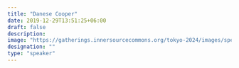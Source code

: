 ```yaml
---
title: "Danese Cooper"
date: 2019-12-29T13:51:25+06:00
draft: false
description:
image: "https://gatherings.innersourcecommons.org/tokyo-2024/images/speakers/danese.png"
designation: ""
type: "speaker"
---
```

